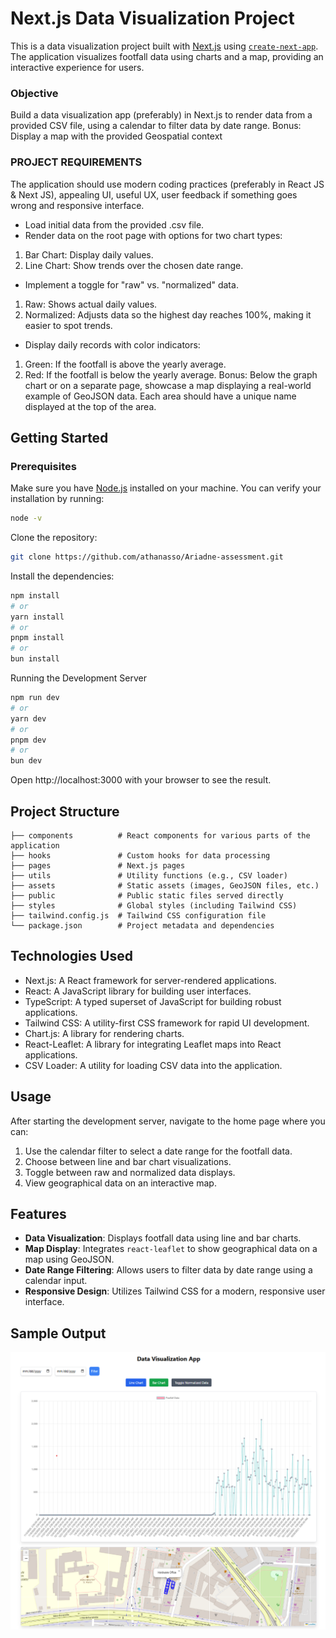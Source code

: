 # Next.js Data Visualization Project

This is a data visualization project built with [Next.js](https://nextjs.org) using [`create-next-app`](https://nextjs.org/docs/app/api-reference/cli/create-next-app). The application visualizes footfall data using charts and a map, providing an interactive experience for users.

### Objective
Build a data visualization app (preferably) in Next.js to render data from a provided CSV file, using a calendar to filter data by date range.
Bonus: Display a map with the provided Geospatial context

### PROJECT REQUIREMENTS
The application should use modern coding practices (preferably in React JS & Next JS), appealing UI, useful UX, user feedback if something goes wrong and responsive interface.
* Load initial data from the provided .csv file.
* Render data on the root page with options for two chart types:
1. Bar Chart: Display daily values.
2. Line Chart: Show trends over the chosen date range.
* Implement a toggle for "raw" vs. "normalized" data.
1. Raw: Shows actual daily values.
2. Normalized: Adjusts data so the highest day reaches 100%, making it easier to spot trends.
* Display daily records with color indicators:
1. Green: If the footfall is above the yearly average.
2. Red: If the footfall is below the yearly average.
Bonus: Below the graph chart or on a separate page, showcase a map displaying a real-world example of GeoJSON data. Each area should have a unique name displayed at the top of the area.

## Getting Started

### Prerequisites

Make sure you have [Node.js](https://nodejs.org/) installed on your machine. You can verify your installation by running:

```bash
node -v
```
Clone the repository:
```bash
git clone https://github.com/athanasso/Ariadne-assessment.git
```
Install the dependencies:
```bash
npm install
# or
yarn install
# or
pnpm install
# or
bun install
```
Running the Development Server
```bash
npm run dev
# or
yarn dev
# or
pnpm dev
# or
bun dev
```
Open http://localhost:3000 with your browser to see the result.

## Project Structure
```
├── components          # React components for various parts of the application
├── hooks               # Custom hooks for data processing
├── pages               # Next.js pages
├── utils               # Utility functions (e.g., CSV loader)
├── assets              # Static assets (images, GeoJSON files, etc.)
├── public              # Public static files served directly
├── styles              # Global styles (including Tailwind CSS)
├── tailwind.config.js  # Tailwind CSS configuration file
└── package.json        # Project metadata and dependencies
```

## Technologies Used
* Next.js: A React framework for server-rendered applications.
* React: A JavaScript library for building user interfaces.
* TypeScript: A typed superset of JavaScript for building robust applications.
* Tailwind CSS: A utility-first CSS framework for rapid UI development.
* Chart.js: A library for rendering charts.
* React-Leaflet: A library for integrating Leaflet maps into React applications.
* CSV Loader: A utility for loading CSV data into the application.

## Usage
After starting the development server, navigate to the home page where you can:

1. Use the calendar filter to select a date range for the footfall data.
2. Choose between line and bar chart visualizations.
3. Toggle between raw and normalized data displays.
4. View geographical data on an interactive map.

## Features

- **Data Visualization**: Displays footfall data using line and bar charts.
- **Map Display**: Integrates `react-leaflet` to show geographical data on a map using GeoJSON.
- **Date Range Filtering**: Allows users to filter data by date range using a calendar input.
- **Responsive Design**: Utilizes Tailwind CSS for a modern, responsive user interface.

## Sample Output
![screenshot image](Screenshot.png)
